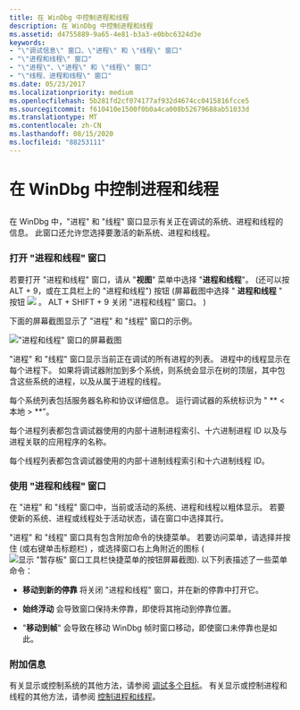 ```yaml
---
title: 在 WinDbg 中控制进程和线程
description: 在 WinDbg 中控制进程和线程
ms.assetid: d4755889-9a65-4e81-b3a3-e0bbc6324d3e
keywords:
- "\"调试信息\" 窗口、\"进程\" 和 \"线程\" 窗口"
- "\"进程和线程\" 窗口"
- "\"进程\"、\"进程\" 和 \"线程\" 窗口"
- "\"线程、进程和线程\" 窗口"
ms.date: 05/23/2017
ms.localizationpriority: medium
ms.openlocfilehash: 5b281fd2cf074177af932d4674cc0415816fcce5
ms.sourcegitcommit: f610410e1500f0b0a4ca008b52679688ab51033d
ms.translationtype: MT
ms.contentlocale: zh-CN
ms.lasthandoff: 08/15/2020
ms.locfileid: "88253111"
---
```

# <a name="controlling-processes-and-threads-in-windbg"></a>在 WinDbg 中控制进程和线程


## <span id="ddk_processes_and_threads_window_dbg"></span><span id="DDK_PROCESSES_AND_THREADS_WINDOW_DBG"></span>


在 WinDbg 中，"进程" 和 "线程" 窗口显示有关正在调试的系统、进程和线程的信息。 此窗口还允许您选择要激活的新系统、进程和线程。

### <a name="span-idopening_the_processes_and_threads_windowspanspan-idopening_the_processes_and_threads_windowspanopening-the-processes-and-threads-window"></a><span id="opening_the_processes_and_threads_window"></span><span id="OPENING_THE_PROCESSES_AND_THREADS_WINDOW"></span>打开 "进程和线程" 窗口

若要打开 "进程和线程" 窗口，请从 "**视图**" 菜单中选择 "**进程和线程**"。  (还可以按 ALT + 9，或在工具栏上的 "进程和线程") 按钮 (屏幕截图中选择 " **进程和线程** " 按钮 ![ ](images/window-processes-threads.png) 。 ALT + SHIFT + 9 关闭 "进程和线程" 窗口。 ) 

下面的屏幕截图显示了 "进程" 和 "线程" 窗口的示例。

!["进程和线程" 窗口的屏幕截图](images/window-prth.png)

"进程" 和 "线程" 窗口显示当前正在调试的所有进程的列表。 进程中的线程显示在每个进程下。 如果将调试器附加到多个系统，则系统会显示在树的顶层，其中包含这些系统的进程，以及从属于进程的线程。

每个系统列表包括服务器名称和协议详细信息。 运行调试器的系统标识为 " ** &lt; 本地 &gt; **"。

每个进程列表都包含调试器使用的内部十进制进程索引、十六进制进程 ID 以及与进程关联的应用程序的名称。

每个线程列表都包含调试器使用的内部十进制线程索引和十六进制线程 ID。

### <a name="span-idusing_the_processes_and_threads_windowspanspan-idusing_the_processes_and_threads_windowspanusing-the-processes-and-threads-window"></a><span id="using_the_processes_and_threads_window"></span><span id="USING_THE_PROCESSES_AND_THREADS_WINDOW"></span>使用 "进程和线程" 窗口

在 "进程" 和 "线程" 窗口中，当前或活动的系统、进程和线程以粗体显示。 若要使新的系统、进程或线程处于活动状态，请在窗口中选择其行。

"进程" 和 "线程" 窗口具有包含附加命令的快捷菜单。 若要访问菜单，请选择并按住 (或右键单击标题栏) ，或选择窗口右上角附近的图标 (![显示 "暂存板" 窗口工具栏快捷菜单的按钮屏幕截图](images/window-processes-threads.png)). 以下列表描述了一些菜单命令：

-   **移动到新的停靠** 将关闭 "进程和线程" 窗口，并在新的停靠中打开它。

-   **始终浮动** 会导致窗口保持未停靠，即使将其拖动到停靠位置。

-   "**移动到帧**" 会导致在移动 WinDbg 帧时窗口移动，即使窗口未停靠也是如此。

### <a name="span-idadditional_informationspanspan-idadditional_informationspanadditional-information"></a><span id="additional_information"></span><span id="ADDITIONAL_INFORMATION"></span>附加信息

有关显示或控制系统的其他方法，请参阅 [调试多个目标](debugging-multiple-targets.md)。 有关显示或控制进程和线程的其他方法，请参阅 [控制进程和线程](controlling-processes-and-threads.md)。

 

 





